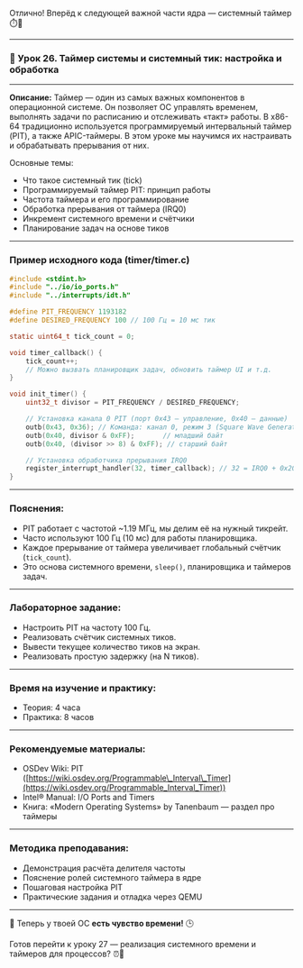 Отлично! Вперёд к следующей важной части ядра — системный таймер ⏱️🧩

---

### 🔹 Урок 26. Таймер системы и системный тик: настройка и обработка

---

**Описание:**
Таймер — один из самых важных компонентов в операционной системе. Он позволяет ОС управлять временем, выполнять задачи по расписанию и отслеживать «такт» работы. В x86-64 традиционно используется программируемый интервальный таймер (PIT), а также APIC-таймеры. В этом уроке мы научимся их настраивать и обрабатывать прерывания от них.

Основные темы:

* Что такое системный тик (tick)
* Программируемый таймер PIT: принцип работы
* Частота таймера и его программирование
* Обработка прерывания от таймера (IRQ0)
* Инкремент системного времени и счётчики
* Планирование задач на основе тиков

---

### Пример исходного кода (timer/timer.c)

```c
#include <stdint.h>
#include "../io/io_ports.h"
#include "../interrupts/idt.h"

#define PIT_FREQUENCY 1193182
#define DESIRED_FREQUENCY 100 // 100 Гц = 10 мс тик

static uint64_t tick_count = 0;

void timer_callback() {
    tick_count++;
    // Можно вызвать планировщик задач, обновить таймер UI и т.д.
}

void init_timer() {
    uint32_t divisor = PIT_FREQUENCY / DESIRED_FREQUENCY;

    // Установка канала 0 PIT (порт 0x43 — управление, 0x40 — данные)
    outb(0x43, 0x36); // Команда: канал 0, режим 3 (Square Wave Generator)
    outb(0x40, divisor & 0xFF);       // младший байт
    outb(0x40, (divisor >> 8) & 0xFF); // старший байт

    // Установка обработчика прерывания IRQ0
    register_interrupt_handler(32, timer_callback); // 32 = IRQ0 + 0x20 (сдвиг PIC)
}
```

---

### Пояснения:

* PIT работает с частотой \~1.19 МГц, мы делим её на нужный тикрейт.
* Часто используют 100 Гц (10 мс) для работы планировщика.
* Каждое прерывание от таймера увеличивает глобальный счётчик (`tick_count`).
* Это основа системного времени, `sleep()`, планировщика и таймеров задач.

---

### Лабораторное задание:

* Настроить PIT на частоту 100 Гц.
* Реализовать счётчик системных тиков.
* Вывести текущее количество тиков на экран.
* Реализовать простую задержку (на N тиков).

---

### Время на изучение и практику:

* Теория: 4 часа
* Практика: 8 часов

---

### Рекомендуемые материалы:

* OSDev Wiki: PIT ([https://wiki.osdev.org/Programmable\_Interval\_Timer](https://wiki.osdev.org/Programmable_Interval_Timer))
* Intel® Manual: I/O Ports and Timers
* Книга: «Modern Operating Systems» by Tanenbaum — раздел про таймеры

---

### Методика преподавания:

* Демонстрация расчёта делителя частоты
* Пояснение ролей системного таймера в ядре
* Пошаговая настройка PIT
* Практические задания и отладка через QEMU

---

🚀 Теперь у твоей ОС **есть чувство времени!** 🕒

Готов перейти к уроку 27 — реализация системного времени и таймеров для процессов? ⏰💬
